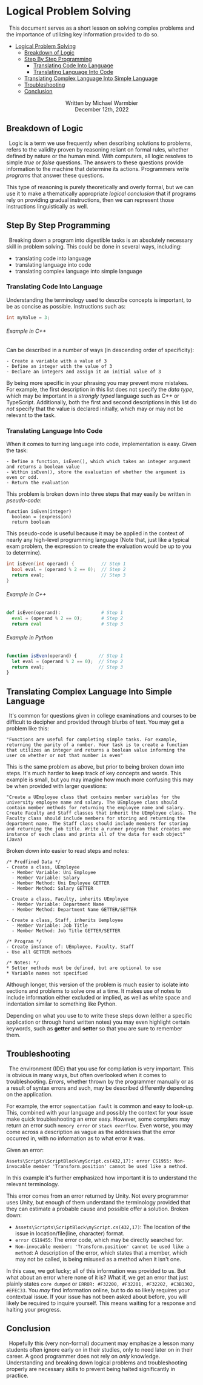 # Logical Problem Solving

&ensp;This document serves as a short lesson on solving complex problems and the importance of utilizing key information provided to do so.

- [Logical Problem Solving](#logical-problem-solving)
  * [Breakdown of Logic](#breakdown-of-logic)
  * [Step By Step Programming](#step-by-step-programming)
    + [Translating Code Into Language](#translating-code-into-language)
    + [Translating Language Into Code](#translating-language-into-code)
  * [Translating Complex Language Into Simple Language](#translating-complex-language-into-simple-language)
  * [Troubleshooting](#troubleshooting)
  * [Conclusion](#conclusion)

<p align="center">Written by Michael Warmbier<br>
December 12th, 2022</p>

## Breakdown of Logic

&ensp;Logic is a term we use frequently when describing solutions to problems, refers to the validity proven by reasoning reliant on formal rules, whether defined by nature or the human mind. With computers, all logic resolves to simple _true_ or _false_ questions. The answers to these questions provide information to the machine that determine its actions. Programmers write _programs_ that answer these questions.

This type of reasoning is purely theoretically and overly formal, but we can use it to make a thematically appropriate _logical conclusion_ that if programs rely on providing gradual instructions, then we can represent those instructions linguistically as well.

## Step By Step Programming

&ensp;Breaking down a program into digestible tasks is an absolutely necessary skill in problem solving. This could be done in several ways, including:

- translating code into language
- translating language into code
- translating complex language into simple language

### Translating Code Into Language

Understanding the terminology used to describe concepts is important, to be as concise as possible. Instructions such as:

```cpp
int myValue = 3;
```
###### Example in C++

Can be described in a number of ways (in descending order of specificity):

```
- Create a variable with a value of 3
- Define an integer with the value of 3
- Declare an integers and assign it an initial value of 3
```

By being more specific in your phrasing you may prevent more mistakes. For example, the first description in this list does not specify the _data type_, which may be important in a _strongly typed_ language such as C++ or TypeScript. Additionally, both the first and second descriptions in this list do _not_ specify that the value is declared initially, which may or may not be relevant to the task.

### Translating Language Into Code

When it comes to turning language into code, implementation is easy. Given the task:

```
- Define a function, isEven(), which which takes an integer argument and returns a boolean value
- Within isEven(), store the evaluation of whether the argument is even or odd.
- Return the evaluation
```

This problem is broken down into three steps that may easily be written in _pseudo-code_:

```
function isEven(integer) 
  boolean = (expression)
  return boolean
```

This pseudo-code is useful because it may be applied in the context of nearly any high-level programming language (Note that, just like a typical exam problem, the expression to create the evaluation would be up to you to determine).

```C++
int isEven(int operand) {          // Step 1
  bool eval = (operand % 2 == 0);  // Step 2
  return eval;                     // Step 3
}
```
###### Example in C++
```python
def isEven(operand):               # Step 1
  eval = (operand % 2 == 0);       # Step 2
  return eval                      # Step 3
```
###### Example in Python

```js
function isEven(operand) {        // Step 1
  let eval = (operand % 2 == 0);  // Step 2
  return eval;                    // Step 3
}
```

## Translating Complex Language Into Simple Language

&ensp;It's common for questions given in college examinations and courses to be difficult to decipher and provided through blurbs of text. You may get a problem like this:

```
"Functions are useful for completing simple tasks. For example, returning the parity of a number. Your task is to create a function that utilizes an integer and returns a boolean value informing the user on whether or not that number is even"
```

This is the same problem as above, but prior to being broken down into steps. It's much harder to keep track of key concepts and words. This example is small, but you may imagine how much more confusing this may be when provided with larger questions:

```
"Create a UEmployee class that contains member variables for the university employee name and salary. The UEmployee class should contain member methods for returning the employee name and salary. Create Faculty and Staff classes that inherit the UEmployee class. The Faculty class should include members for storing and returning the department name. The Staff class should include members for storing and returning the job title. Write a runner program that creates one instance of each class and prints all of the data for each object" (Java)
```

Broken down into easier to read steps and notes:

```
/* Predfined Data */
- Create a class, UEmployee
  - Member Variable: Uni Employee
  - Member Variable: Salary
  - Member Method: Uni Employee GETTER
  - Member Method: Salary GETTER

- Create a class, Faculty, inherits UEmployee
  - Member Variable: Department Name
  - Member Method: Department Name GETTER/SETTER
  
- Create a class, Staff, inherits Uemployee
  - Member Variable: Job Title
  - Member Method: Job Title GETTER/SETTER
  
/* Program */
- Create instance of: UEmployee, Faculty, Staff
- Use all GETTER methods

/* Notes: */
* Setter methods must be defined, but are optional to use
* Variable names not specified
```

Although longer, this version of the problem is much easier to isolate into sections and problems to solve one at a time. It makes use of notes to include information either excluded or implied, as well as white space and indentation similar to something like Python.

Depending on what you use to to write these steps down (either a specific application or through hand written notes) you may even highlight certain keywords, such as **getter** and **setter** so that you are sure to remember them.

## Troubleshooting

&ensp;The environment (IDE) that you use for compilation is very important. This is obvious in many ways, but often overlooked when it comes to troubleshooting. _Errors_, whether thrown by the programmer manually or as a result of syntax errors and such, may be described differently depending on the application.

For example, the error `segmentation fault` is common and easy to look-up. This, combined with your language and possibly the context for your issue make quick troubleshooting an error easy. However, some compilers may return an error such `memory error` or `stack overflow`. Even worse, you may come across a description as vague as the addresses that the error occurred in, with no information as to what error it was.

Given an error:

```
Assets\Scripts\ScriptBlock\myScript.cs(432,17): error CS1955: Non-invocable member 'Transform.position' cannot be used like a method.
```

In this example it's further emphasized how important it is to understand the relevant terminology.

This error comes from an error returned by Unity. Not every programmer uses Unity, but enough of them understand the terminology provided that they can estimate a probable cause and possible offer a solution. Broken down:

- `Assets\Scripts\ScriptBlock\myScript.cs(432,17)`: The location of the issue in location/file(line, character) format.<br>
- `error CS19455`: The error code, which may be directly searched for.<br>
- `Non-invocable member: 'Transform.position' cannot be used like a method`: A description of the error, which states that a member, which may not be called, is being misused as a method when it isn't one.

In this case, we got lucky; all of this information was provided to us. But what about an error where none of it is? What if, we get an error that just plainly states `core dumped` or `ERROR: #F32200, #F32201, #F32202, #C3B1302, #EFEC33`. You _may_ find information online, but to do so likely requires your contextual issue. If your issue has not been asked about before, you will likely be required to inquire yourself. This means waiting for a response and halting your progress.

## Conclusion

&ensp;Hopefully this (very non-formal) document may emphasize a lesson many students often ignore early on in their studies, only to need later on in their career. A good programmer does not rely on _only_ knowledge. Understanding and breaking down logical problems and troubleshooting properly are necessary skills to prevent being halted significantly in practice.
